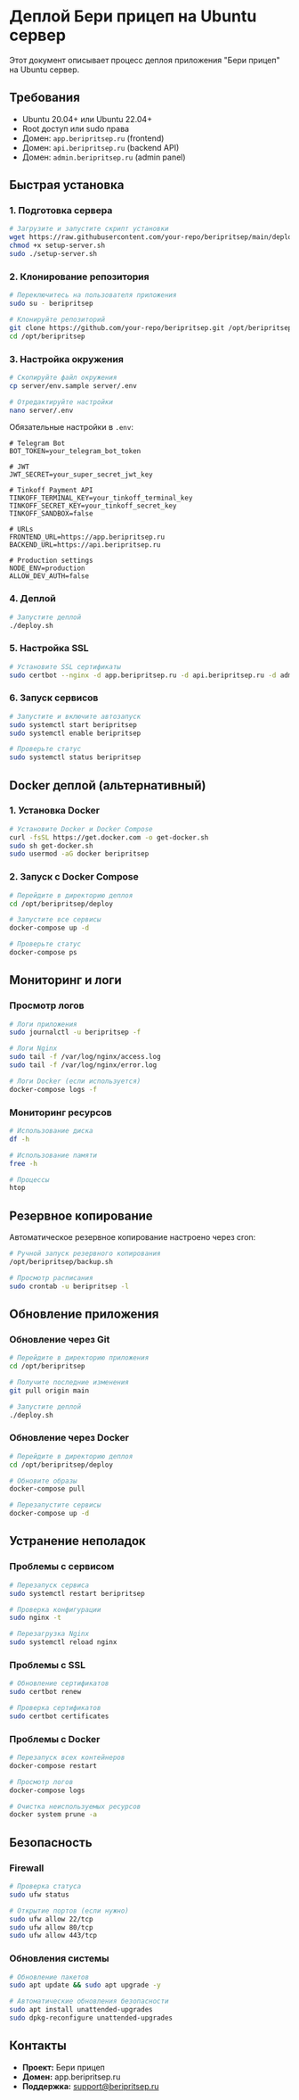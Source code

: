 # Деплой Бери прицеп на Ubuntu сервер

Этот документ описывает процесс деплоя приложения "Бери прицеп" на Ubuntu сервер.

## Требования

- Ubuntu 20.04+ или Ubuntu 22.04+
- Root доступ или sudo права
- Домен: `app.beripritsep.ru` (frontend)
- Домен: `api.beripritsep.ru` (backend API)
- Домен: `admin.beripritsep.ru` (admin panel)

## Быстрая установка

### 1. Подготовка сервера

```bash
# Загрузите и запустите скрипт установки
wget https://raw.githubusercontent.com/your-repo/beripritsep/main/deploy/setup-server.sh
chmod +x setup-server.sh
sudo ./setup-server.sh
```

### 2. Клонирование репозитория

```bash
# Переключитесь на пользователя приложения
sudo su - beripritsep

# Клонируйте репозиторий
git clone https://github.com/your-repo/beripritsep.git /opt/beripritsep
cd /opt/beripritsep
```

### 3. Настройка окружения

```bash
# Скопируйте файл окружения
cp server/env.sample server/.env

# Отредактируйте настройки
nano server/.env
```

Обязательные настройки в `.env`:
```env
# Telegram Bot
BOT_TOKEN=your_telegram_bot_token

# JWT
JWT_SECRET=your_super_secret_jwt_key

# Tinkoff Payment API
TINKOFF_TERMINAL_KEY=your_tinkoff_terminal_key
TINKOFF_SECRET_KEY=your_tinkoff_secret_key
TINKOFF_SANDBOX=false

# URLs
FRONTEND_URL=https://app.beripritsep.ru
BACKEND_URL=https://api.beripritsep.ru

# Production settings
NODE_ENV=production
ALLOW_DEV_AUTH=false
```

### 4. Деплой

```bash
# Запустите деплой
./deploy.sh
```

### 5. Настройка SSL

```bash
# Установите SSL сертификаты
sudo certbot --nginx -d app.beripritsep.ru -d api.beripritsep.ru -d admin.beripritsep.ru
```

### 6. Запуск сервисов

```bash
# Запустите и включите автозапуск
sudo systemctl start beripritsep
sudo systemctl enable beripritsep

# Проверьте статус
sudo systemctl status beripritsep
```

## Docker деплой (альтернативный)

### 1. Установка Docker

```bash
# Установите Docker и Docker Compose
curl -fsSL https://get.docker.com -o get-docker.sh
sudo sh get-docker.sh
sudo usermod -aG docker beripritsep
```

### 2. Запуск с Docker Compose

```bash
# Перейдите в директорию деплоя
cd /opt/beripritsep/deploy

# Запустите все сервисы
docker-compose up -d

# Проверьте статус
docker-compose ps
```

## Мониторинг и логи

### Просмотр логов

```bash
# Логи приложения
sudo journalctl -u beripritsep -f

# Логи Nginx
sudo tail -f /var/log/nginx/access.log
sudo tail -f /var/log/nginx/error.log

# Логи Docker (если используется)
docker-compose logs -f
```

### Мониторинг ресурсов

```bash
# Использование диска
df -h

# Использование памяти
free -h

# Процессы
htop
```

## Резервное копирование

Автоматическое резервное копирование настроено через cron:

```bash
# Ручной запуск резервного копирования
/opt/beripritsep/backup.sh

# Просмотр расписания
sudo crontab -u beripritsep -l
```

## Обновление приложения

### Обновление через Git

```bash
# Перейдите в директорию приложения
cd /opt/beripritsep

# Получите последние изменения
git pull origin main

# Запустите деплой
./deploy.sh
```

### Обновление через Docker

```bash
# Перейдите в директорию деплоя
cd /opt/beripritsep/deploy

# Обновите образы
docker-compose pull

# Перезапустите сервисы
docker-compose up -d
```

## Устранение неполадок

### Проблемы с сервисом

```bash
# Перезапуск сервиса
sudo systemctl restart beripritsep

# Проверка конфигурации
sudo nginx -t

# Перезагрузка Nginx
sudo systemctl reload nginx
```

### Проблемы с SSL

```bash
# Обновление сертификатов
sudo certbot renew

# Проверка сертификатов
sudo certbot certificates
```

### Проблемы с Docker

```bash
# Перезапуск всех контейнеров
docker-compose restart

# Просмотр логов
docker-compose logs

# Очистка неиспользуемых ресурсов
docker system prune -a
```

## Безопасность

### Firewall

```bash
# Проверка статуса
sudo ufw status

# Открытие портов (если нужно)
sudo ufw allow 22/tcp
sudo ufw allow 80/tcp
sudo ufw allow 443/tcp
```

### Обновления системы

```bash
# Обновление пакетов
sudo apt update && sudo apt upgrade -y

# Автоматические обновления безопасности
sudo apt install unattended-upgrades
sudo dpkg-reconfigure unattended-upgrades
```

## Контакты

- **Проект:** Бери прицеп
- **Домен:** app.beripritsep.ru
- **Поддержка:** support@beripritsep.ru
